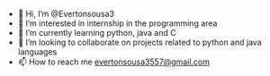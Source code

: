 - 👋 Hi, I’m @Evertonsousa3
- 👀 I’m interested in internship in the programming area
- 🌱 I’m currently learning python, java and C
- 💞️ I’m looking to collaborate on projects related to python and java languages
- 📫 How to reach me evertonsousa3557@gmail.com

<!---
Evertonsousa3/Evertonsousa3 is a ✨ special ✨ repository because its `README.md` (this file) appears on your GitHub profile.
You can click the Preview link to take a look at your changes.
--->
